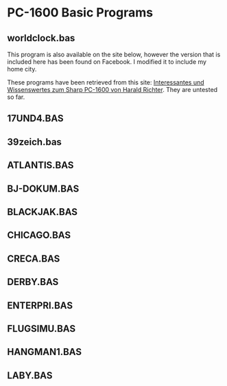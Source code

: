 # PC-1600 Basic Programs

## worldclock.bas
This program is also available on the site below, however the version that is included here has been
found on Facebook. I modified it to include my home city.

These programs have been retrieved from this site: [Interessantes und Wissenswertes zum Sharp PC-1600 von Harald Richter](https://www.sharp-pc-1600.de).
They are untested so far.
## 17UND4.BAS
## 39zeich.bas
## ATLANTIS.BAS
## BJ-DOKUM.BAS
## BLACKJAK.BAS
## CHICAGO.BAS
## CRECA.BAS
## DERBY.BAS
## ENTERPRI.BAS
## FLUGSIMU.BAS
## HANGMAN1.BAS
## LABY.BAS
